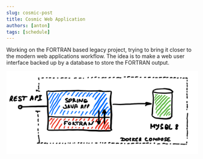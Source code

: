 ```yaml
---
slug: cosmic-post
title: Cosmic Web Application
authors: [anton]
tags: [schedule]
---
```


Working on the FORTRAN based legacy project, trying to bring it closer
to the modern web applications workflow. The idea is to make
a web user interface backed up by a database to store the FORTRAN output.

![Overview](./overview.png)